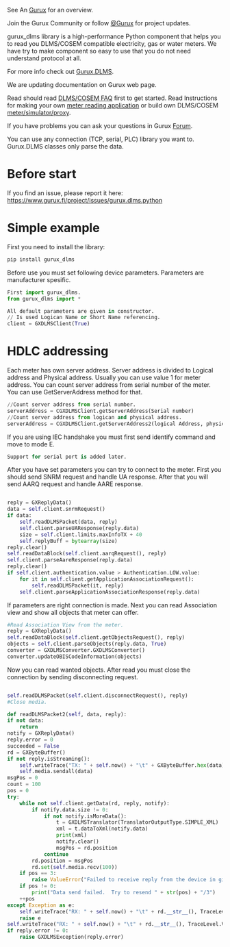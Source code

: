 See An [Gurux](http://www.gurux.org/ "Gurux") for an overview.

Join the Gurux Community or follow [@Gurux](https://twitter.com/guruxorg "@Gurux") for project updates.

gurux_dlms library is a high-performance Python component that helps you to read you DLMS/COSEM compatible electricity, gas or water meters. We have try to make component so easy to use that you do not need understand protocol at all.

For more info check out [Gurux.DLMS](http://www.gurux.fi/index.php?q=Gurux.DLMS "Gurux.DLMS").

We are updating documentation on Gurux web page. 

Read should read [DLMS/COSEM FAQ](http://www.gurux.org/index.php?q=DLMSCOSEMFAQ) first to get started. Read Instructions for making your own [meter reading application](http://www.gurux.org/index.php?q=DLMSIntro) or build own 
DLMS/COSEM [meter/simulator/proxy](http://www.gurux.org/index.php?q=OwnDLMSMeter).

If you have problems you can ask your questions in Gurux [Forum](http://www.gurux.org/forum).

You can use any connection (TCP, serial, PLC) library you want to.
Gurux.DLMS classes only parse the data.

Before start
=========================== 

If you find an issue, please report it here:
https://www.gurux.fi/project/issues/gurux.dlms.python


Simple example
=========================== 
First you need to install the library:

```Python
pip install gurux_dlms
```

Before use you must set following device parameters. 
Parameters are manufacturer spesific.

```Python
First import gurux_dlms. 
from gurux_dlms import *

All default parameters are given in constructor.
// Is used Logican Name or Short Name referencing.
client = GXDLMSClient(True)

```

HDLC addressing
=========================== 

Each meter has own server address. Server address is divided to Logical address and Physical address.
Usually you can use value 1 for meter address. You can count server address from serial number of the meter.
You can use GetServerAddress method for that.

```Python
//Count server address from serial number.
serverAddress = CGXDLMSClient.getServerAddress(Serial number)
//Count server address from logican and physical address.
serverAddress = CGXDLMSClient.getServerAddress2(logical Address, physical Address, Address size in bytes);
```

If you are using IEC handshake you must first send identify command and move to mode E.

```Python
Support for serial port is added later.
```

After you have set parameters you can try to connect to the meter.
First you should send SNRM request and handle UA response.
After that you will send AARQ request and handle AARE response.


```Python

reply = GXReplyData()
data = self.client.snrmRequest()
if data:
    self.readDLMSPacket(data, reply)
    self.client.parseUAResponse(reply.data)
    size = self.client.limits.maxInfoTX + 40
    self.replyBuff = bytearray(size)
reply.clear()
self.readDataBlock(self.client.aarqRequest(), reply)
self.client.parseAareResponse(reply.data)
reply.clear()
if self.client.authentication.value > Authentication.LOW.value:
    for it in self.client.getApplicationAssociationRequest():
        self.readDLMSPacket(it, reply)
    self.client.parseApplicationAssociationResponse(reply.data)
```

If parameters are right connection is made.
Next you can read Association view and show all objects that meter can offer.

```Python
#Read Association View from the meter.
reply = GXReplyData()
self.readDataBlock(self.client.getObjectsRequest(), reply)
objects = self.client.parseObjects(reply.data, True)
converter = GXDLMSConverter.GXDLMSConverter()
converter.updateOBISCodeInformation(objects)

```
Now you can read wanted objects. After read you must close the connection by sending
disconnecting request.

```Python

self.readDLMSPacket(self.client.disconnectRequest(), reply)
#Close media.

```

```Python
def readDLMSPacket2(self, data, reply):
if not data:
    return
notify = GXReplyData()
reply.error = 0
succeeded = False
rd = GXByteBuffer()
if not reply.isStreaming():
    self.writeTrace("TX: " + self.now() + "\t" + GXByteBuffer.hex(data), TraceLevel.VERBOSE)
    self.media.sendall(data)
msgPos = 0
count = 100
pos = 0
try:
    while not self.client.getData(rd, reply, notify):
        if notify.data.size != 0:
            if not notify.isMoreData():
                t = GXDLMSTranslator(TranslatorOutputType.SIMPLE_XML)
                xml = t.dataToXml(notify.data)
                print(xml)
                notify.clear()
                msgPos = rd.position
            continue
        rd.position = msgPos
        rd.set(self.media.recv(100))
    if pos == 3:
        raise ValueError("Failed to receive reply from the device in given time.")
    if pos != 0:
        print("Data send failed.  Try to resend " + str(pos) + "/3")
    ++pos
except Exception as e:
    self.writeTrace("RX: " + self.now() + "\t" + rd.__str__(), TraceLevel.ERROR)
    raise e
self.writeTrace("RX: " + self.now() + "\t" + rd.__str__(), TraceLevel.VERBOSE)
if reply.error != 0:
    raise GXDLMSException(reply.error)
```